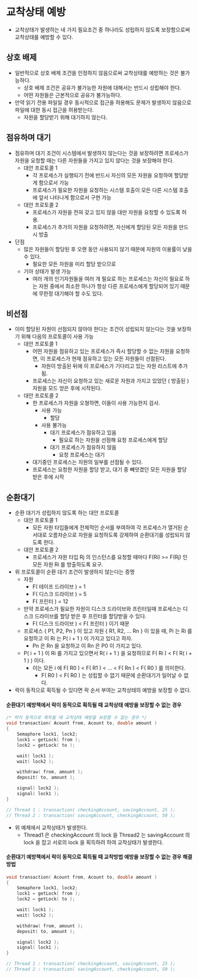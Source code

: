 # 교착상태 예방
* 교착상태가 발생하는 네 가지 필요조건 중 하나라도 성립하지 않도록 보장함으로써
교착상태를 예방할 수 있다.


## 상호 배제
* 일반적으로 상호 배제 조건을 인정하지 않음으로써 교착상태를 예방하는 것은 불가능하다.
	- 상호 배제 조건은 공유가 불가능한 자원에 대해서는 반드시 성립해야 한다.
	- 어떤 자원들은 근본적으로 공유가 불가능하다.
* 만약 읽기 전용 파일일 경우 동시적으로 접근을 허용해도 문제가 발생하지 않음으로 파일에 대한 동시 접근을 허용받는다.
	- 자원을 할당받기 위해 대기하지 않는다.


## 점유하며 대기
* 점유하며 대기 조건이 시스템에서 발생하지 않는다는 것을 보장하려면 프로세스가 자원을 요청할 때는
다른 자원들을 가지고 있지 않다는 것을 보장해야 한다.
	- 대안 프로토콜 1
		- 각 프로세스가 실행되기 전에 반드시 자신의 모든 자원을 요청하여 할당받게 함으로서 가능
		- 프로세스가 필요한 자원을 요청하는 시스템 호출이 모든 다른 시스템 호출에 앞서 나타나게 함으로서 구현 가능
	- 대안 프로토콜 2
		- 프로세스가 자원을 전혀 갖고 있지 않을 대만 자원을 요청할 수 있도록 허용.
		- 프로세스가 추가의 자원을 요청하려면, 자신에게 할당된 모든 자원을 만드시 방출
* 단점
	- 많은 자원들이 할당된 후 오랜 동안 사용되지 않기 때문에 자원의 이용률이 낮을 수 있다.
		- 필요한 모든 자원을 미리 할당 받으므로
	- 기아 상태가 발생 가능
		- 여러 개의 인기자원들을 여러 개 필요로 하는 프로세스는 자신이 필요로 하는 자원 중에서 최소한 하나가 
		항상 다른 프로세스에게 할당되어 있기 때문에 무한정 대기해야 할 수도 있다.


## 비선점
* 이미 할당된 자원이 선점되지 않아야 한다는 조건이 성립되지 않는다는 것을 보장하기 위해 다음의 프로토콜이 사용 가능
	- 대안 프로토콜 1
		- 어떤 자원을 점유하고 있는 프로세스가 즉시 할당할 수 없는 자원을 요청하면,
		이 프로세스가 현재 점유하고 있는 모든 자원들이 선점된다.
			- 자원이 방출된 뒤에 이 프로세스가 기다리고 있는 자원 리스트에 추가됨.
		- 프로세스는 자신이 요청하고 있는 새로운 자원과 가지고 있었던 ( 방출된 ) 자원을 모드 얻은 후에 시작된다.
	- 대안 프로토콜 2
		- 한 프로세스가 자원을 오쳥하면, 이들이 사용 가능한지 검사.
			- 사용 가능
				- 할당
			- 사용 불가능
				- 대기 프로세스가 점유하고 있음
					- 필요로 하는 자원을 선점해 요청 프로세스에게 할당
				- 대기 프로세스가 점유하지 않음
					- 요청 프로세스는 대기
		- 대기중인 프로세스는 자원의 일부를 선점될 수 있다.
		- 프로세스는 요청한 자원을 할당 받고, 대기 중 빼앗겼던 모든 자원을 할당 받은 후에 시작


## 순환대기
* 순환 대기가 성립하지 않도록 하는 대안 프로토콜
	- 대안 프로토콜 1
		- 모든 자원 타입들에게 전체적인 순서를 부여하여 각 프로세스가 열거된 순서대로 
		오름차순으로 자원을 요청하도록 강제하여 순환대기를 성립되지 않도록 한다.
	- 대안 프로토콜 2
		- 프로세스가 자원 타입 Rj 의 인스턴스를 요청할 때마다 F(Ri) >= F(Rj) 인 모든 자원 Ri 를 방출하도록 요구.
* 위 프로토콜이 순환 대기 조건이 발생하지 않는다는 증명
	- 자원
		- F( 테이프 드라이브 ) = 1
		- F( 디스크 드라이브 ) = 5
		- F( 프린터 ) = 12
	- 만약 프로세스가 필요한 자원이 디스크 드라이브와 프린터일때 프로세스는 디스크 드라이브를 할당 받은 후
	프린터를 할당받을 수 있다.
		- F( 디스크 드라이브 ) < F( 프린터 ) 이기 때문
	- 프로세스 { P1, P2, Pn } 이 있고 자원 { R1, R2, ... Rn } 이 있을 때, Pi 는 Ri 를 요청하고
		이 Ri 는 P( i + 1 ) 이 가지고 있다고 하자.
		- Pn 은 Rn 을 요청하고 이 Rn 은 P0 이 가지고 있다.
	- P( i + 1 ) 이 Ri 를 가지고 있으면서 R( i + 1 ) 을 요청하므로 F( Ri ) < F( R( i + 1 ) ) 이다.
		- 이는 모든 i 에 F( R0 ) < F( R1 ) < ... < F( Rn ) < F( R0 ) 를 의미한다.
			- F( R0 ) < F( R0 ) 는 성립할 수 없기 때문에 순환대기가 일어날 수 없다.
* 락이 동적으로 획득될 수 있다면 락 순서 부여는 교착상태의 예방을 보장할 수 없다.


#### 순환대기 예방책에서 락이 동적으로 획득될 때 교착상태 예방을 보장할 수 없는 경우
```c++
/* 락이 동적으로 획득될 때 교착상태 예방을 보장할 수 없는 경우 */
void transaction( Acount from, Acount to, double amount )
{
	Semaphore lock1, lock2;
	lock1 = getLock( from );
	lock2 = getLock( to );

	wait( lock1 );
	wait( lock2 );

	withdraw( from, amount );
	deposit( to, amount );

	signal( lock2 );
	signal( lock1 );
}

// Thread 1 : transaction( checkingAccount, savingAccount, 25 );
// Thread 2 : transaction( savingAccount, checkingAccount, 50 );

```
* 위 예제에서 교착상태가 발생한다.
	- Thread1 은 checkingAccount 의 lock 을 Thread2 는 savingAccount 의 lock 을 잡고 서로의 lock 을 획득하려 하여
	교착상태가 발생한다.

	
#### 순환대기 예방책에서 락이 동적으로 획득될 때 교착방법 예방을 보장할 수 없는 경우 해결방법
```c++
void transaction( Acount from, Acount to, double amount )
{
	Semaphore lock1, lock2;
	lock1 = getLock( from );
	lock2 = getLock( to );

	wait( lock1 );
	wait( lock2 );

	withdraw( from, amount );
	deposit( to, amount );

	signal( lock2 );
	signal( lock1 );
}

// Thread 1 : transaction( checkingAccount, savingAccount, 25 );
// Thread 2 : transaction( savingAccount, checkingAccount, 50 );


